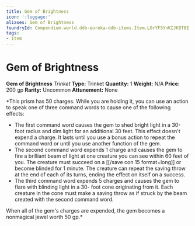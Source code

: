 ```yaml
---
title: Gem of Brightness
icon: ':luggage:'
aliases: Gem of Brightness
foundryId: Compendium.world.ddb-eureka-ddb-items.Item.LOrYFSYnKIJK8T8E
tags:
- Item
---
```


# Gem of Brightness

**Gem of Brightness**
_Trinket_
**Type:** Trinket
**Quantity:** 1
**Weight:** N/A
**Price:** 200 gp
**Rarity:** Uncommon
**Attunement:** None

*This prism has 50 charges. While you are holding it, you can use an action to speak one of three command words to cause one of the following effects:
* The first command word causes the gem to shed bright light in a 30-foot radius and dim light for an additional 30 feet. This effect doesn't expend a charge. It lasts until you use a bonus action to repeat the command word or until you use another function of the gem.
* The second command word expends 1 charge and causes the gem to fire a brilliant beam of light at one creature you can see within 60 feet of you. The creature must succeed on a [[/save con 15 format=long]] or become blinded for 1 minute. The creature can repeat the saving throw at the end of each of its turns, ending the effect on itself on a success.
* The third command word expends 5 charges and causes the gem to flare with blinding light in a 30- foot cone originating from it. Each creature in the cone must make a saving throw as if struck by the beam created with the second command word.

When all of the gem's charges are expended, the gem becomes a nonmagical jewel worth 50 gp.*